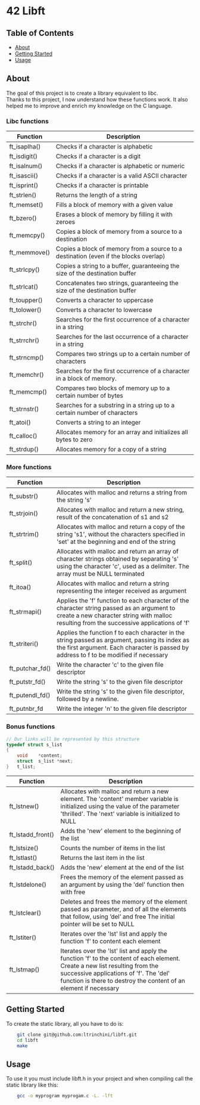# 42 Libft

## Table of Contents

- [About](#about)
- [Getting Started](#getting_started)
- [Usage](#usage)

## About <a name = "about"></a>

The goal of this project is to create a library equivalent to libc.
<br>
Thanks to this project, I now understand how these functions work.
It also helped me to improve and enrich my knowledge on the C language.

### Libc functions
| Function     | Description                                                                          |
| ------------ | ------------------------------------------------------------------------------------ |
| ft_isaplha() | Checks if a character is alphabetic                                                  |
| ft_isdigit() | Checks if a character is a digit                                                     |
| ft_isalnum() | Checks if a character is alphabetic or numeric                                       |
| ft_isascii() | Checks if a character is a valid ASCII character                                     |
| ft_isprint() | Checks if a character is printable                                                   |
| ft_strlen()  | Returns the length of a string                                                       |
| ft_memset()  | Fills a block of memory with a given value                                           |
| ft_bzero()   | Erases a block of memory by filling it with zeroes                                   |
| ft_memcpy()  | Copies a block of memory from a source to a destination                              |
| ft_memmove() | Copies a block of memory from a source to a destination (even if the blocks overlap) |
| ft_strlcpy() | Copies a string to a buffer, guaranteeing the size of the destination buffer         |
| ft_strlcat() | Concatenates two strings, guaranteeing the size of the destination buffer            |
| ft_toupper() | Converts a character to uppercase                                                    |
| ft_tolower() | Converts a character to lowercase                                                    |
| ft_strchr()  | Searches for the first occurrence of a character in a string                         |
| ft_strrchr() | Searches for the last occurrence of a character in a string                          |
| ft_strncmp() | Compares two strings up to a certain number of characters                            |
| ft_memchr()  | Searches for the first occurrence of a character in a block of memory.               |
| ft_memcmp()  | Compares two blocks of memory up to a certain number of bytes                        |
| ft_strnstr() | Searches for a substring in a string up to a certain number of characters            |
| ft_atoi()    | Converts a string to an integer                                                      |
| ft_calloc()  | Allocates memory for an array and initializes all bytes to zero                      |
| ft_strdup()  | Allocates memory for a copy of a string                                              |

### More functions
| Function        | Description                                                                                                                                                                              |
| --------------- | ---------------------------------------------------------------------------------------------------------------------------------------------------------------------------------------- |
| ft_substr()     | Allocates with malloc and returns a string from the string 's'                                                                                                                           |
| ft_strjoin()    | Allocates with malloc and return a new string, result of the concatenation of s1 and s2                                                                                                  |
| ft_strtrim()    | Allocates with malloc and return a copy of the string 's1', without the characters specified in 'set' at the beginning and end of the string                                             |
| ft_split()      | Allocates with malloc and return an array of character strings obtained by separating 's' using the character 'c', used as a delimiter. The array must be NULL terminated                |
| ft_itoa()       | Allocates with malloc and return a string representing the integer received as argument                                                                                                  |
| ft_strmapi()    | Applies the 'f' function to each character of the character string passed as an argument to create a new character string with malloc resulting from the successive applications of 'f'  |
| ft_striteri()   | Applies the function f to each character in the string passed as argument, passing its index as the first argument. Each character is passed by address to f to be modified if necessary |
| ft_putchar_fd() | Write the character 'c' to the given file descriptor                                                                                                                                     |
| ft_putstr_fd()  | Write the string 's' to the given file descriptor                                                                                                                                        |
| ft_putendl_fd() | Write the string 's' to the given file descriptor, followed by a newline.                                                                                                                |
| ft_putnbr_fd    | Write the integer 'n' to the given file descriptor                                                                                                                                       |

### Bonus functions
```C
// Our links will be represented by this structure
typedef struct s_list
{
	void	*content;
	struct	s_list *next;
}	t_list;
```

| Function          | Description                                                                                                                                                                                                                                |
| ----------------- | ------------------------------------------------------------------------------------------------------------------------------------------------------------------------------------------------------------------------------------------ |
| ft_lstnew()       | Allocates with malloc and return a new element. The 'content' member variable is initialized using the value of the parameter 'thrilled'. The 'next' variable is initialized to NULL                                                       |
| ft_lstadd_front() | Adds the 'new' element to the beginning of the list                                                                                                                                                                                        |
| ft_lstsize()      | Counts the number of items in the list                                                                                                                                                                                                     |
| ft_lstlast()      | Returns the last item in the list                                                                                                                                                                                                          |
| ft_lstadd_back()  | Adds the 'new' element at the end of the list                                                                                                                                                                                              |
| ft_lstdelone()    | Frees the memory of the element passed as an argument by using the 'del' function then with free                                                                                                                                           |
| ft_lstclear()     | Deletes and frees the memory of the element passed as parameter, and of all the elements that follow, using ’del’ and free The initial pointer will be set to NULL                                                                         |
| ft_lstiter()      | Iterates over the 'lst' list and apply the function 'f' to content each element                                                                                                                                                            |
| ft_lstmap()       | Iterates over the 'lst' list and apply the function 'f' to the content of each element. Create a new list resulting from the successive applications of 'f'. The 'del' function is there to destroy the content of an element if necessary |
## Getting Started <a name = "getting_started"></a>

To create the static library, all you have to do is:

``` Bash
	git clone git@github.com:ltrinchini/libft.git
	cd libft
	make
```

## Usage <a name = "usage"></a>

To use it you must include libft.h in your project and when compiling call the static library like this:
``` Bash
	gcc -o myprogram myprogam.c -L. -lft 
```
